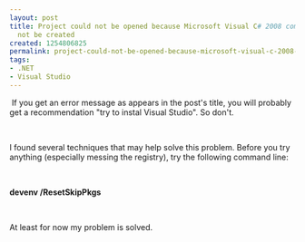 ```yaml
---
layout: post
title: Project could not be opened because Microsoft Visual C# 2008 compiler could
  not be created
created: 1254806825
permalink: project-could-not-be-opened-because-microsoft-visual-c-2008-compiler-could-not-be-created
tags:
- .NET
- Visual Studio
---
```

<p>&nbsp;If you get an error message as appears in the post's title, you will probably get a recommendation &quot;try to instal Visual Studio&quot;. So don't.</p>
<p>&nbsp;</p>
<p>I found several techniques that may help solve this problem.&nbsp;Before you try anything (especially messing the registry), try the following command line:</p>
<p>&nbsp;</p>
<p><strong>devenv&nbsp;/ResetSkipPkgs</strong></p>
<p>&nbsp;</p>
<p>At least for now my problem is solved.</p>
